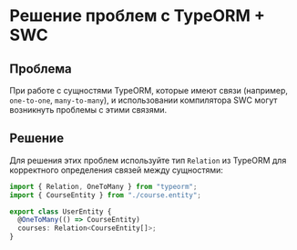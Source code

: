 # Решение проблем с TypeORM + SWC

## Проблема

При работе с сущностями TypeORM, которые имеют связи (например, `one-to-one`, `many-to-many`), и использовании компилятора SWC могут возникнуть проблемы с этими связями.

## Решение

Для решения этих проблем используйте тип `Relation` из TypeORM для корректного определения связей между сущностями:

```typescript
import { Relation, OneToMany } from "typeorm";
import { CourseEntity } from "./course.entity";

export class UserEntity {
  @OneToMany(() => CourseEntity)
  courses: Relation<CourseEntity[]>;
}
```
